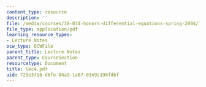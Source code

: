 ```yaml
---
content_type: resource
description: ''
file: /media/courses/18-034-honors-differential-equations-spring-2004/725e3718d6fe04a91a6703e9c198fdbf_lec4.pdf
file_type: application/pdf
learning_resource_types:
- Lecture Notes
ocw_type: OCWFile
parent_title: Lecture Notes
parent_type: CourseSection
resourcetype: Document
title: lec4.pdf
uid: 725e3718-d6fe-04a9-1a67-03e9c198fdbf
---
```

